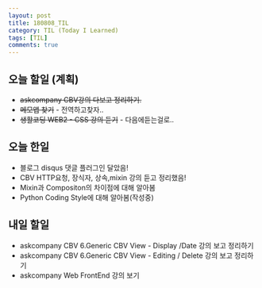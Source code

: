 ```yaml
---
layout: post
title: 180808_TIL
category: TIL (Today I Learned)
tags: [TIL]
comments: true
---
```

<!----------------- 탬플릿
## forEach
### 설명
[MDN]()
### 문법
```javascript

```
### 예시
```javascript

```
------------------->

## 오늘 할일 (계획)

- <del>askcompany CBV강의 다보고 정리하기. </del>
- <del>메모앱 찾기</del> - 전역하고찾자..
- <del>생활코딩 WEB2 - CSS 강의 듣기</del> - 다음에듣는걸로..

## 오늘 한일
- 블로그 disqus 댓글 플러그인 달았음!
- CBV HTTP요청, 장식자, 상속,mixin 강의 듣고 정리했음!
- Mixin과 Compositon의 차이점에 대해 알아봄
- Python Coding Style에 대해 알아봄(작성중)

## 내일 할일

- askcompany CBV 6.Generic CBV View - Display /Date 강의 보고 정리하기
- askcompany CBV 6.Generic CBV View - Editing / Delete 강의 보고 정리하기
- askcompany Web FrontEnd 강의 보기